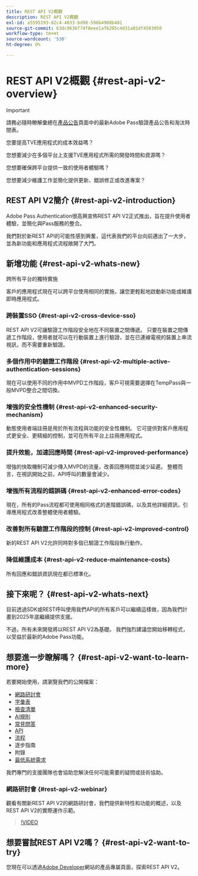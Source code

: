 ```yaml
---
title: REST API V2概觀
description: REST API V2概觀
exl-id: a5595193-82c4-4033-bd98-596b4908b401
source-git-commit: 63dc9636f74f8eee1af6205c4d31a01df4503050
workflow-type: tm+mt
source-wordcount: '530'
ht-degree: 0%

---
```


# REST API V2概觀 {#rest-api-v2-overview}

>[!IMPORTANT]
>
> 請務必隨時瞭解彙總在[產品公告](/help/authentication/product-announcements.md)頁面中的最新Adobe Pass驗證產品公告和淘汰時間表。

您要提高TVE應用程式的成本效益嗎？

您想要減少在多個平台上支援TVE應用程式所需的開發時間和資源嗎？

您想要確保跨平台提供一致的使用者體驗嗎？

您想要減少維護工作並簡化提供更新、錯誤修正或改進專案？

## REST API V2簡介 {#rest-api-v2-introduction}

Adobe Pass Authentication很高興宣佈REST API V2正式推出，旨在提升使用者體驗，並簡化與Pass服務的整合。

我們對於新REST API的可能性感到興奮，這代表我們的平台向前邁出了一大步，並為新功能和應用程式流程敞開了大門。

## 新增功能 {#rest-api-v2-whats-new}

跨所有平台的獨特實施

客戶的應用程式現在可以跨平台使用相同的實施，讓您更輕鬆地啟動新功能或維護即時應用程式。

### 跨裝置SSO {#rest-api-v2-cross-device-sso}

REST API V2可讓驗證工作階段安全地在不同裝置之間傳遞。 只要在裝置之間傳遞工作階段，使用者就可以在行動裝置上進行驗證，並在已連線電視的裝置上串流視訊，而不需要重新驗證。

### 多個作用中的驗證工作階段 {#rest-api-v2-multiple-active-authentication-sessions}

現在可以使用不同的作用中MVPD工作階段，客戶可視需要選擇在TempPass與一般MVPD整合之間切換。

### 增強的安全性機制 {#rest-api-v2-enhanced-security-mechanism}

動態使用者端註冊是用於所有流程與功能的安全性機制。 它可提供對客戶應用程式更安全、更精細的控制，並可在所有平台上註冊應用程式。

### 提升效能，加速回應時間 {#rest-api-v2-improved-performance}

增強的快取機制可減少傳入MVPD的流量，改善回應時間並減少延遲。 整體而言，在視訊開始之前，API呼叫的數量會減少。

### 增強所有流程的錯誤碼 {#rest-api-v2-enhanced-error-codes}

現在，所有的Pass流程都可使用相同格式的進階錯誤碼，以及其他詳細資訊，引導應用程式改善整體使用者體驗。

### 改善對所有驗證工作階段的控制 {#rest-api-v2-improved-control}

新的REST API V2允許同時對多個已驗證工作階段執行動作。

### 降低維護成本 {#rest-api-v2-reduce-maintenance-costs}

所有回應和錯誤資訊現在都已標準化。

## 接下來呢？ {#rest-api-v2-whats-next}

目前透過SDK或REST呼叫使用我們API的所有客戶可以繼續這樣做，因為我們計畫到2025年底繼續提供支援。

不過，所有未來開發將以REST API V2為基礎。 我們強烈建議您開始移轉程式，以受益於最新的Adobe Pass功能。

## 想要進一步瞭解嗎？ {#rest-api-v2-want-to-learn-more}

若要開始使用，請瀏覽我們的公開檔案：

- [網路研討會](#rest-api-v2-webinar)
- [字彙表](rest-api-v2-glossary.md)
- [檢查清單](rest-api-v2-checklist.md)
- [AI規則](rest-api-v2-ai-rules.md)
- [常見問答](rest-api-v2-faqs.md)
- [API](apis/rest-api-v2-apis-overview.md)
- [流程](flows/rest-api-v2-flows-overview.md)
- 逐步指南
- 附錄
- [最低系統需求](/help/authentication/integration-guide-programmers/minimum-system-requirements.md)

我們專門的支援團隊也會協助您解決任何可能需要的疑問或技術協助。

### 網路研討會 {#rest-api-v2-webinar}

觀看有關新REST API V2的網路研討會，我們提供新特性和功能的概述，以及REST API V2的實際運作示範。

>[!VIDEO](https://video.tv.adobe.com/v/3457461/?quality=12&learn=on)

## 想要嘗試REST API V2嗎？ {#rest-api-v2-want-to-try}

您現在可以透過[Adobe Developer](https://developer.adobe.com/adobe-pass/)網站的產品專屬頁面，探索REST API V2。

